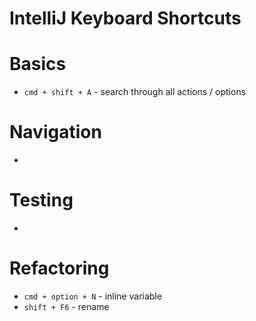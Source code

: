 # IntelliJ Keyboard Shortcuts

# Basics

* `cmd + shift + A` - search through all actions / options

# Navigation

* 

# Testing

* 

# Refactoring

* `cmd + option + N` - inline variable
* `shift + F6` - rename
